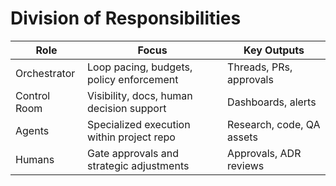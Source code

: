 # Division of Responsibilities

| Role         | Focus                                     | Key Outputs                |
| ------------ | ----------------------------------------- | -------------------------- |
| Orchestrator | Loop pacing, budgets, policy enforcement  | Threads, PRs, approvals    |
| Control Room | Visibility, docs, human decision support  | Dashboards, alerts         |
| Agents       | Specialized execution within project repo | Research, code, QA assets  |
| Humans       | Gate approvals and strategic adjustments  | Approvals, ADR reviews     |
